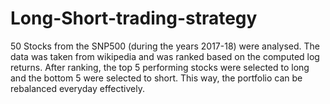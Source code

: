 # Long-Short-trading-strategy
50 Stocks from the SNP500 (during the years 2017-18) were analysed. The data was taken from wikipedia and was ranked based on the computed log returns. After ranking, the top 5 performing stocks were selected to long and the bottom 5 were selected to short. This way, the portfolio can be rebalanced everyday effectively.
